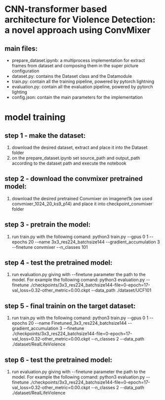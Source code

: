 # CNN-transformer based architecture for Violence Detection: a novel approach using ConvMixer

## main files:
* prepare_dataset.ipynb: a multiprocess implementation for extract frames from dataset and composing them in the super picture configuration 
* dataset.py: contains the Dataset class and the Datamodule
* train.py: contain all the training pipeline, powered by pytorch lightning
* evaluation.py: contain all the evaluation pipeline, powered by pytorch lighting
* config.json: contain the main parameters for the implementation

# model training

## step 1 - make the dataset:
1. download the desired dataset, extract and place it into the Dataset folder
2. on the prepare_dataset.ipynb set source_path and output_path according to the dataset path and execute the notebook

## step 2 - download the convmixer pretrained model:
1. download the desired pretrained Convmixer on imagenet1k (we used convmixer_1024_20_ks9_p14) and place it into checkpoint_convmixer folder

## step 3 - pretrain the model:
1. run train.py with the following comand: python3 train.py --gpus 0 1 --epochs 20 --name 3x3_res224_batchsize144 --gradient_accumulation 3 --finetune convmixer --n_classes 101

## step 4 - test the pretrained model:
1. run evaluation.py giving with --finetune parameter the path to the model. 
For example the following comand: python3 evaluation.py --finetune ./checkpoints/3x3_res224_batchsize144-file=0-epoch=17-val_loss=0.32-other_metric=0.00.ckpt  --data_path ./dataset/UCF101
 
## step 5 - final trainin on the target dataset:
1. run train.py with the following comand: python3 train.py --gpus 0 1 --epochs 20 --name Finetuned_3x3_res224_batchsize144 --gradient_accumulation 3 --finetune ./checkpoints/3x3_res224_batchsize144-file=0-epoch=17-val_loss=0.32-other_metric=0.00.ckpt --n_classes 2 --data_path ./dataset/RealLifeViolence

## step 6 - test the pretrained model:
1. run evaluation.py giving with --finetune parameter the path to the model. 
For example the following comand: python3 evaluation.py --finetune ./checkpoints/3x3_res224_batchsize144-file=0-epoch=17-val_loss=0.32-other_metric=0.00.ckpt --n_classes 2 --data_path ./dataset/RealLifeViolence
